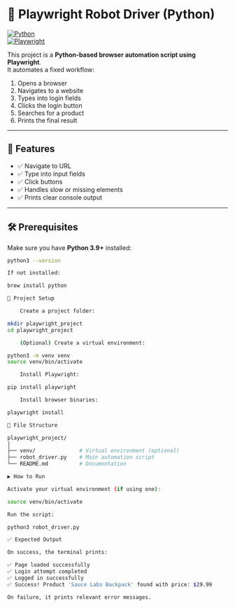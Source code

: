 # 🎯 Playwright Robot Driver (Python)

[![Python](https://img.shields.io/badge/Python-3.9%2B-blue)](https://www.python.org/)  
[![Playwright](https://img.shields.io/badge/Playwright-1.40.0-green)](https://playwright.dev/python/)

This project is a **Python-based browser automation script using Playwright**.  
It automates a fixed workflow:

1. Opens a browser  
2. Navigates to a website  
3. Types into login fields  
4. Clicks the login button  
5. Searches for a product  
6. Prints the final result

---

## 🚀 Features

- ✅ Navigate to URL  
- ✅ Type into input fields  
- ✅ Click buttons  
- ✅ Handles slow or missing elements  
- ✅ Prints clear console output  

---

## 🛠️ Prerequisites

Make sure you have **Python 3.9+** installed:

```bash
python3 --version

If not installed:

brew install python

📁 Project Setup

    Create a project folder:

mkdir playwright_project
cd playwright_project

    (Optional) Create a virtual environment:

python3 -m venv venv
source venv/bin/activate

    Install Playwright:

pip install playwright

    Install browser binaries:

playwright install

📂 File Structure

playwright_project/
│
├── venv/              # Virtual environment (optional)
├── robot_driver.py    # Main automation script
└── README.md          # Documentation

▶️ How to Run

Activate your virtual environment (if using one):

source venv/bin/activate

Run the script:

python3 robot_driver.py

✅ Expected Output

On success, the terminal prints:

✅ Page loaded successfully
✅ Login attempt completed
✅ Logged in successfully
✅ Success! Product 'Sauce Labs Backpack' found with price: $29.99

On failure, it prints relevant error messages.
